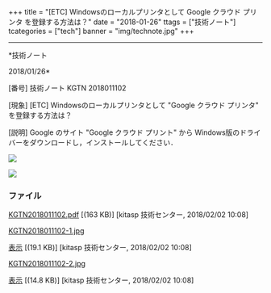 ﻿+++
title = "[ETC] Windowsのローカルプリンタとして Google クラウド プリンタ を登録する方法は？"
date = "2018-01-26"
ttags = ["技術ノート"]
tcategories = ["tech"]
banner = "img/technote.jpg"
+++

-----------------------------------------------------------------------------------------------------------------------------

*技術ノート

2018/01/26*


[番号]
技術ノート KGTN 2018011102

[現象]
[ETC] Windowsのローカルプリンタとして "Google クラウド プリンタ"
を登録する方法は？

[説明]
Google のサイト "Google クラウド プリント" から
Windows版のドライバーをダウンロードし，インストールしてください．

![](http://techreport.kitasp.net/attachments/download/3973/KGTN2018011102-1.jpg)

![](http://techreport.kitasp.net/attachments/download/3974/KGTN2018011102-2.jpg)


### ファイル





[KGTN2018011102.pdf](http://techreport.kitasp.net/attachments/download/3972/KGTN2018011102.pdf)
 [(163 KB)] [kitasp 技術センター, 2018/02/02
10:08]

[KGTN2018011102-1.jpg](http://techreport.kitasp.net/attachments/download/3973/KGTN2018011102-1.jpg)

[表示](http://techreport.kitasp.net/attachments/3973/KGTN2018011102-1.jpg "表示")
 [(19.1 KB)] [kitasp 技術センター, 2018/02/02
10:08]

[KGTN2018011102-2.jpg](http://techreport.kitasp.net/attachments/download/3974/KGTN2018011102-2.jpg)

[表示](http://techreport.kitasp.net/attachments/3974/KGTN2018011102-2.jpg "表示")
 [(14.8 KB)] [kitasp 技術センター, 2018/02/02
10:08]
